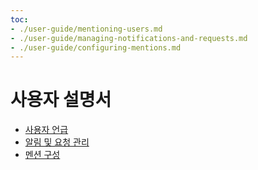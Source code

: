 ```yaml
---
toc:
- ./user-guide/mentioning-users.md
- ./user-guide/managing-notifications-and-requests.md
- ./user-guide/configuring-mentions.md
---
```

# 사용자 설명서

* [사용자 언급](./user-guide/mentioning-users.md)
* [알림 및 요청 관리](./user-guide/managing-notifications-and-requests.md)
* [멘션 구성](./user-guide/configuring-mentions.md)
